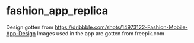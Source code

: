 # fashion_app_replica
Design gotten from https://dribbble.com/shots/14973122-Fashion-Mobile-App-Design
Images used in the app are gotten from freepik.com

